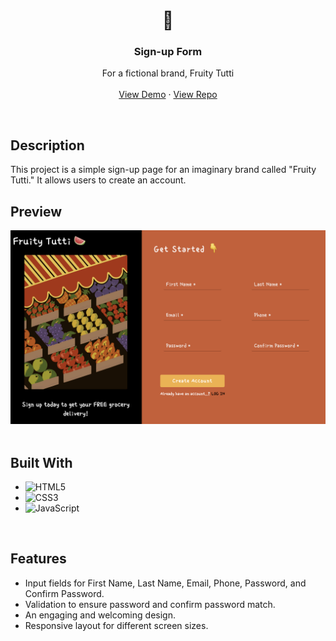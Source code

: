 <div align="center">
    <h1>🛒</h1>
    <h3 align="center"><b>Sign-up Form</b></h3>
    <p align="center">
    For a fictional brand, Fruity Tutti
    <br />
    <br />
    <a href="https://hongzhi5.github.io/sign-up-form/">View Demo</a>
    ·
    <a href="https://github.com/hongzhi5/sign-up-form">View Repo</a>
  </p>
</div>

<br>

<!-- ABOUT THE PROJECT -->
## Description

This project is a simple sign-up page for an imaginary brand called "Fruity Tutti." It allows users to create an account.
<br>

## Preview

<div align="center">
 <img src="./assets/Screenshot 2023-09-04 at 10.36.36 PM.png">
</div>
<br>

## Built With

- ![HTML5](https://img.shields.io/badge/HTML5-E34F26?style=for-the-badge&logo=html5&logoColor=white)   
- ![CSS3](https://img.shields.io/badge/css3-%231572B6.svg?style=for-the-badge&logo=css3&logoColor=white)   
- ![JavaScript](https://img.shields.io/badge/JavaScript-F7DF1E?style=for-the-badge&logo=javascript&logoColor=black)
<br>

## Features

- Input fields for First Name, Last Name, Email, Phone, Password, and Confirm Password.
- Validation to ensure password and confirm password match.
- An engaging and welcoming design.
- Responsive layout for different screen sizes.
<br>